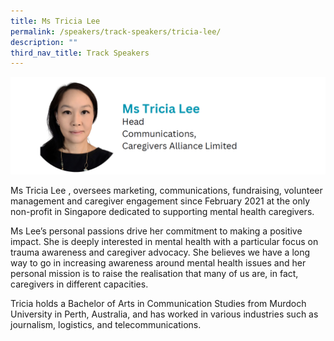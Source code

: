 ```yaml
---
title: Ms Tricia Lee
permalink: /speakers/track-speakers/tricia-lee/
description: ""
third_nav_title: Track Speakers
---
```

<div style="display: flex; flex-wrap: wrap;">
  <div style="flex-basis: 100%; max-width: 100%;">
    <img alt="track speakers 1" src="/images/SpeakersPhoto/tricialee.png">
  </div>
	</div>
	
Ms Tricia Lee , oversees marketing, communications, fundraising, volunteer management and caregiver engagement since February 2021 at the only non-profit in Singapore dedicated to supporting mental health caregivers. 
	
Ms Lee’s personal passions drive her commitment to making a positive impact. She is deeply interested in mental health with a particular focus on trauma awareness and caregiver advocacy. She believes we have a long way to go in increasing awareness around mental health issues and her personal mission is to raise the realisation that many of us are, in fact, caregivers in different capacities.
	
Tricia holds a Bachelor of Arts in Communication Studies from Murdoch University in Perth, Australia, and has worked in various industries such as journalism, logistics, and telecommunications.